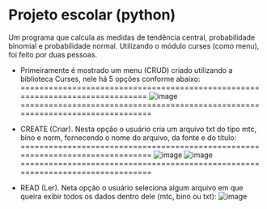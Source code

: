# Projeto escolar (python)
Um programa que calcula as medidas de tendência central, probabilidade binomial e probabilidade normal. Utilizando o módulo curses (como menu), foi feito por duas pessoas.

- Primeiramente é mostrado um menu (CRUD) criado utilizando a biblioteca Curses, nele há 5 opções conforme abaixo:
==============================================================================
![image](https://github.com/vagnero/SchoolProject/assets/37276509/112948df-f143-41ca-9727-9f86bfbb89e3)
===============================================================================

- CREATE (Criar). Nesta opção o usuário cria um arquivo txt do tipo mtc, bino e norm, fornecendo o nome do arquivo, da fonte e do título:
===============================================================================
![image](https://github.com/vagnero/SchoolProject/assets/37276509/566085c9-a8cd-41ba-a8f7-a06ec83ad9cb)
![image](https://github.com/vagnero/SchoolProject/assets/37276509/9a6d1418-fd8e-45d8-a3b3-239f53e3e9a0)
===============================================================================

- READ (Ler). Neta opção o usuário seleciona algum arquivo em que queira exibir todos os dados dentro dele (mtc, bino ou txt):
![image](https://github.com/vagnero/SchoolProject/assets/37276509/22621190-ffcc-48d1-b164-8895964871d9)
